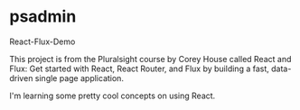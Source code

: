 # psadmin
React-Flux-Demo

This project is from the Pluralsight course by Corey House called React and Flux: Get started with React, React Router, and Flux by building a fast, data-driven single page application.

I'm learning some pretty cool concepts on using React.
